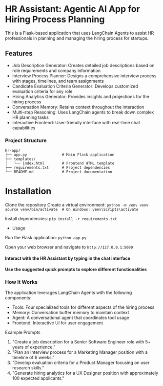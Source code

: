 # HR Assistant: Agentic AI App for Hiring Process Planning
This is a Flask-based application that uses LangChain Agents to assist HR professionals in planning and managing the hiring process for startups.

## Features

- Job Description Generator: Creates detailed job descriptions based on role requirements and company information
- Interview Process Planner: Designs a comprehensive interview process with stages, timelines, and team assignments
- Candidate Evaluation Criteria Generator: Develops customized evaluation criteria for any role
- Hiring Analytics Generator: Provides insights and projections for the hiring process
- Conversation Memory: Retains context throughout the interaction
- Multi-step Reasoning: Uses LangChain agents to break down complex HR planning tasks
- Interactive Frontend: User-friendly interface with real-time chat capabilities

### Project Structure

```
hr-app/
├── app.py                # Main Flask application
├── templates/
│   └── index.html        # Frontend HTML template
├── requirements.txt      # Project dependencies
└── README.md             # Project documentation
```

# Installation

Clone the repository
Create a virtual environment:
```python -m venv venv```
```source venv/bin/activate  # On Windows: venv\Scripts\activate```

Install dependencies:
```pip install -r requirements.txt```

- Usage

Run the Flask application:
```python app.py```

Open your web browser and navigate to ```http://127.0.0.1:5000```

#### Interact with the HR Assistant by typing in the chat interface
#### Use the suggested quick prompts to explore different functionalities

### How It Works
The application leverages LangChain Agents with the following components:

- Tools: Four specialized tools for different aspects of the hiring process
- Memory: Conversation buffer memory to maintain context
- Agent: A conversational agent that coordinates tool usage
- Frontend: Interactive UI for user engagement

Example Prompts

1. "Create a job description for a Senior Software Engineer role with 5+ years of experience."
2. "Plan an interview process for a Marketing Manager position with a timeline of 6 weeks."
3. "Develop evaluation criteria for a Product Manager focusing on user research skills."
4. "Generate hiring analytics for a UX Designer position with approximately 100 expected applicants."
